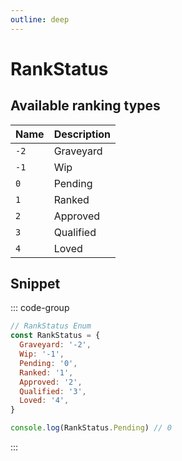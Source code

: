 ```yaml
---
outline: deep
---
```


# RankStatus

## Available ranking types

| Name | Description |
| ---- | ----------- |
| `-2` | Graveyard   |
| `-1` | Wip         |
| `0`  | Pending     |
| `1`  | Ranked      |
| `2`  | Approved    |
| `3`  | Qualified   |
| `4`  | Loved       |

## Snippet

::: code-group

```js [enum.gs]
// RankStatus Enum
const RankStatus = {
  Graveyard: '-2',
  Wip: '-1',
  Pending: '0',
  Ranked: '1',
  Approved: '2',
  Qualified: '3',
  Loved: '4',
}

console.log(RankStatus.Pending) // 0
```

:::